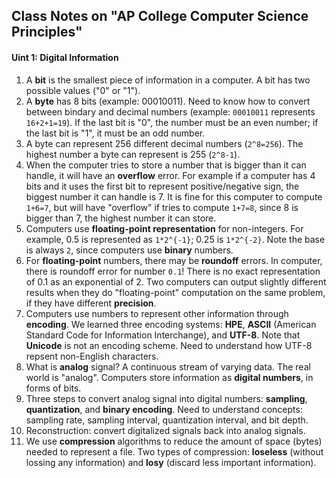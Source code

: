 ## Class Notes on "AP College Computer Science Principles"

#### Uint 1: Digital Information

1. A **bit** is the smallest piece of information in a computer. A bit has two possible values ("0" or "1").
2. A **byte** has 8 bits (example: 00010011). Need to know how to convert between bindary and decimal numbers (example: `00010011` represents  `16+2+1=19`). If the last bit is "0", the number must be an even number; if the last bit is "1", it must be an odd number.
3. A byte can represent 256 different decimal numbers (`2^8=256`). The highest number a byte can represent is 255 (`2^8-1`). 
4. When the computer tries to store a number that is bigger than it can handle, it will have an **overflow** error. For example if a computer has 4 bits and it uses the first bit to represent positive/negative sign, the biggest number it can handle is 7. It is fine for this computer to compute `1+6=7`, but will have "overflow" if tries to compute `1+7=8`, since 8 is bigger than 7, the highest number it can store. 
5. Computers use **floating-point representation** for non-integers. For example, 0.5 is represented as `1*2^{-1}`; 0.25 is `1*2^{-2}`. Note the base is always `2`, since computers use **binary** numbers.
6. For **floating-point** numbers, there may be **roundoff** errors. In computer, there is roundoff error for number `0.1`! There is no exact representation of 0.1 as an exponential of 2. Two computers can output slightly different results when they do "floating-point" computation on the same problem, if they have different **precision**.
7. Computers use numbers to represent other information through **encoding**. We learned three encoding systems: **HPE**, **ASCII** (American Standard Code for Information Interchange), and **UTF-8**. Note that **Unicode** is not an encoding scheme. Need to understand how UTF-8 repsent non-English characters. 
8. What is **analog** signal? A continuous stream of varying data. The real world is "analog". Computers store information as **digital numbers**, in forms of bits. 
9. Three steps to convert analog signal into digital numbers: **sampling**, **quantization**, and **binary encoding**. Need to understand concepts: sampling rate, sampling interval, quantization interval, and bit depth.
10. Reconstruction: convert digitalized signals back into analog signals.
11. We use **compression** algorithms to reduce the amount of space (bytes) needed to represent a file. Two types of compression: **loseless** (without lossing any information) and **losy** (discard less important information).
